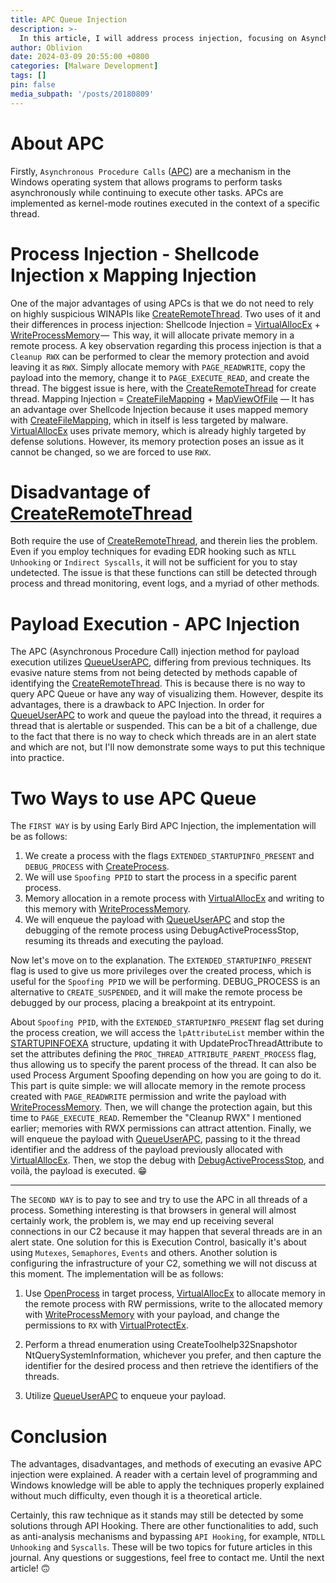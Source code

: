 ```yaml
---
title: APC Queue Injection
description: >-
  In this article, I will address process injection, focusing on Asynchronous Procedure Calls (APC) with evasion techniques and some important OPSEC warnings for your upcoming engagements in Red Team.
author: Oblivion
date: 2024-03-09 20:55:00 +0800
categories: [Malware Development]
tags: []
pin: false
media_subpath: '/posts/20180809'
---
```

# About APC
Firstly, ``Asynchronous Procedure Calls`` ([APC](https://learn.microsoft.com/en-us/windows/win32/sync/asynchronous-procedure-calls)) are a mechanism in the Windows operating system that allows programs to perform tasks asynchronously while continuing to execute other tasks. APCs are implemented as kernel-mode routines executed in the context of a specific thread.

# Process Injection - Shellcode Injection x Mapping Injection
One of the major advantages of using APCs is that we do not need to rely on highly suspicious WINAPIs like [CreateRemoteThread](https://learn.microsoft.com/en-us/windows/win32/api/processthreadsapi/nf-processthreadsapi-createremotethread). Two uses of it and their differences in process injection:
Shellcode Injection = [VirtualAllocEx](https://learn.microsoft.com/en-us/windows/win32/api/memoryapi/nf-memoryapi-virtualallocex) + [WriteProcessMemory](https://learn.microsoft.com/en-us/windows/win32/api/memoryapi/nf-memoryapi-writeprocessmemory) —  This way, it will allocate private memory in a remote process. A key observation regarding this process injection is that a ``Cleanup RWX`` can be performed to clear the memory protection and avoid leaving it as ``RWX``. Simply allocate memory with ``PAGE_READWRITE``, copy the payload into the memory, change it to ``PAGE_EXECUTE_READ``, and create the thread. The biggest issue is here, with the [CreateRemoteThread](https://learn.microsoft.com/en-us/windows/win32/api/processthreadsapi/nf-processthreadsapi-createremotethread) for create thread. 
Mapping Injection = [CreateFileMapping](https://learn.microsoft.com/en-us/windows/win32/api/winbase/nf-winbase-createfilemappinga) + [MapViewOfFile](https://learn.microsoft.com/en-us/windows/win32/api/memoryapi/nf-memoryapi-mapviewoffile) — It has an advantage over Shellcode Injection because it uses mapped memory with [CreateFileMapping](https://learn.microsoft.com/en-us/windows/win32/api/winbase/nf-winbase-createfilemappinga), which in itself is less targeted by malware. [VirtualAllocEx](https://learn.microsoft.com/en-us/windows/win32/api/memoryapi/nf-memoryapi-virtualallocex) uses private memory, which is already highly targeted by defense solutions. However, its memory protection poses an issue as it cannot be changed, so we are forced to use ``RWX``.

# Disadvantage of [CreateRemoteThread](https://learn.microsoft.com/en-us/windows/win32/api/processthreadsapi/nf-processthreadsapi-createremotethread)
Both require the use of [CreateRemoteThread](https://learn.microsoft.com/en-us/windows/win32/api/processthreadsapi/nf-processthreadsapi-createremotethread), and therein lies the problem. Even if you employ techniques for evading EDR hooking such as ``NTLL Unhooking`` or ``Indirect Syscalls``, it will not be sufficient for you to stay undetected. The issue is that these functions can still be detected through process and thread monitoring, event logs, and a myriad of other methods.

# Payload Execution - APC Injection
The APC (Asynchronous Procedure Call) injection method for payload execution utilizes [QueueUserAPC](https://learn.microsoft.com/en-us/windows/win32/api/processthreadsapi/nf-processthreadsapi-queueuserapc), differing from previous techniques. Its evasive nature stems from not being detected by methods capable of identifying the [CreateRemoteThread](https://learn.microsoft.com/en-us/windows/win32/api/processthreadsapi/nf-processthreadsapi-createremotethread). This is because there is no way to query APC Queue or have any way of visualizing them.
However, despite its advantages, there is a drawback to APC Injection. In order for [QueueUserAPC](https://learn.microsoft.com/en-us/windows/win32/api/processthreadsapi/nf-processthreadsapi-queueuserapc) to work and queue the payload into the thread, it requires a thread that is alertable or suspended. This can be a bit of a challenge, due to the fact that there is no way to check which threads are in an alert state and which are not, but I'll now demonstrate some ways to put this technique into practice.

# Two Ways to use APC Queue
The ``FIRST WAY`` is by using Early Bird APC Injection, the implementation will be as follows: 
1. We create a process with the flags ``EXTENDED_STARTUPINFO_PRESENT`` and ``DEBUG_PROCESS`` with [CreateProcess](https://learn.microsoft.com/en-us/windows/win32/api/processthreadsapi/nf-processthreadsapi-createprocessa). 
2. We will use ``Spoofing PPID`` to start the process in a specific parent process. 
3. Memory allocation in a remote process with [VirtualAllocEx](https://learn.microsoft.com/en-us/windows/win32/api/memoryapi/nf-memoryapi-virtualallocex) and writing to this memory with [WriteProcessMemory](https://learn.microsoft.com/en-us/windows/win32/api/memoryapi/nf-memoryapi-writeprocessmemory). 
4. We will enqueue the payload with [QueueUserAPC](https://learn.microsoft.com/en-us/windows/win32/api/processthreadsapi/nf-processthreadsapi-queueuserapc) and stop the debugging of the remote process using DebugActiveProcessStop, resuming its 
threads and executing the payload.

Now let's move on to the explanation. The ``EXTENDED_STARTUPINFO_PRESENT`` flag is used to give us more privileges over the created process, which is useful for the ``Spoofing PPID`` we will be performing. DEBUG_PROCESS is an alternative to ``CREATE_SUSPENDED``, and it will make the remote process be debugged by our process, placing a breakpoint at its entrypoint.

About ``Spoofing PPID``, with the ``EXTENDED_STARTUPINFO_PRESENT`` flag set during the process creation, we will access the ``lpAttributeList`` member within the [STARTUPINFOEXA](https://learn.microsoft.com/en-us/windows/win32/api/winbase/ns-winbase-startupinfoexa) structure, updating it with UpdateProcThreadAttribute to set the attributes defining the ``PROC_THREAD_ATTRIBUTE_PARENT_PROCESS`` flag, thus allowing us to specify the parent process of the thread. It can also be used Process Argument Spoofing depending on how you are going to do it.
This part is quite simple: we will allocate memory in the remote process created with ``PAGE_READWRITE`` permission and write the payload with [WriteProcessMemory](https://learn.microsoft.com/en-us/windows/win32/api/memoryapi/nf-memoryapi-writeprocessmemory). Then, we will change the protection again, but this time to ``PAGE_EXECUTE_READ``. Remember the "Cleanup RWX" I mentioned earlier; memories with RWX permissions can attract attention.
Finally, we will enqueue the payload with [QueueUserAPC](https://learn.microsoft.com/en-us/windows/win32/api/processthreadsapi/nf-processthreadsapi-queueuserapc), passing to it the thread identifier and the address of the payload previously allocated with [VirtualAllocEx](https://learn.microsoft.com/en-us/windows/win32/api/memoryapi/nf-memoryapi-virtualallocex). Then, we stop the debug with [DebugActiveProcessStop](https://learn.microsoft.com/en-us/windows/win32/api/debugapi/nf-debugapi-debugactiveprocessstop), and voilà, the payload is executed. 😁

----------

The ``SECOND WAY`` is to pay to see and try to use the APC in all threads of a process. Something interesting is that browsers in general will almost certainly work, the problem is, we may end up receiving several connections in our C2 because it may happen that several threads are in an alert state. One solution for this is Execution Control, basically it's about using ``Mutexes``, ``Semaphores``, ``Events`` and others. Another solution is configuring the infrastructure of your C2, something we will not discuss at this moment. The implementation will be as follows:

1. Use [OpenProcess](https://learn.microsoft.com/en-us/windows/win32/api/processthreadsapi/nf-processthreadsapi-openprocess) in target process, [VirtualAllocEx](https://learn.microsoft.com/en-us/windows/win32/api/memoryapi/nf-memoryapi-virtualallocex) to allocate memory in the remote process with RW permissions, write to the allocated memory with [WriteProcessMemory](https://learn.microsoft.com/en-us/windows/win32/api/memoryapi/nf-memoryapi-writeprocessmemory) with your payload, and change the permissions to ``RX`` with [VirtualProtectEx](https://learn.microsoft.com/en-us/windows/win32/api/memoryapi/nf-memoryapi-virtualprotectex).

2. Perform a thread enumeration using CreateToolhelp32Snapshotor NtQuerySystemInformation, whichever you prefer, and then capture the identifier for the desired process and then retrieve the identifiers of the threads.

3. Utilize [QueueUserAPC](https://learn.microsoft.com/en-us/windows/win32/api/processthreadsapi/nf-processthreadsapi-queueuserapc) to enqueue your payload.

# Conclusion
The advantages, disadvantages, and methods of executing an evasive APC injection were explained. A reader with a certain level of programming and Windows knowledge will be able to apply the techniques properly explained without much difficulty, even though it is a theoretical article.

Certainly, this raw technique as it stands may still be detected by some solutions through API Hooking. There are other functionalities to add, such as anti-analysis mechanisms and bypassing ``API Hooking``, for example, ``NTDLL Unhooking`` and ``Syscalls``. These will be two topics for future articles in this journal. Any questions or suggestions, feel free to contact me. Until the next article! 🙃